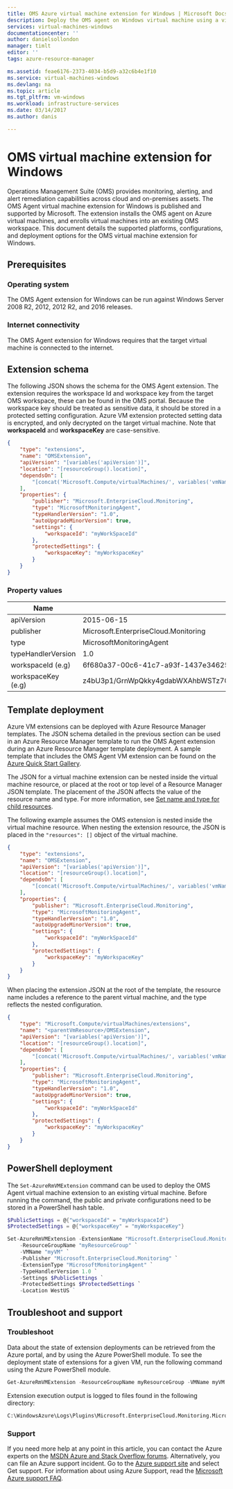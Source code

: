 ```yaml
---
title: OMS Azure virtual machine extension for Windows | Microsoft Docs
description: Deploy the OMS agent on Windows virtual machine using a virtual machine extension.
services: virtual-machines-windows
documentationcenter: ''
author: danielsollondon
manager: timlt
editor: ''
tags: azure-resource-manager

ms.assetid: feae6176-2373-4034-b5d9-a32c6b4e1f10
ms.service: virtual-machines-windows
ms.devlang: na
ms.topic: article
ms.tgt_pltfrm: vm-windows
ms.workload: infrastructure-services
ms.date: 03/14/2017
ms.author: danis

---
```

# OMS virtual machine extension for Windows

Operations Management Suite (OMS) provides monitoring, alerting, and alert remediation capabilities across cloud and on-premises assets. The OMS Agent virtual machine extension for Windows is published and supported by Microsoft. The extension installs the OMS agent on Azure virtual machines, and enrolls virtual machines into an existing OMS workspace. This document details the supported platforms, configurations, and deployment options for the OMS virtual machine extension for Windows.

## Prerequisites

### Operating system
The OMS Agent extension for Windows can be run against Windows Server 2008 R2, 2012, 2012 R2, and 2016 releases.

### Internet connectivity
The OMS Agent extension for Windows requires that the target virtual machine is connected to the internet. 

## Extension schema

The following JSON shows the schema for the OMS Agent extension. The extension requires the workspace Id and workspace key from the target OMS workspace, these can be found in the OMS portal. Because the workspace key should be treated as sensitive data, it should be stored in a protected setting configuration. Azure VM extension protected setting data is encrypted, and only decrypted on the target virtual machine. Note that **workspaceId** and **workspaceKey** are case-sensitive.

```json
{
	"type": "extensions",
	"name": "OMSExtension",
	"apiVersion": "[variables('apiVersion')]",
	"location": "[resourceGroup().location]",
	"dependsOn": [
		"[concat('Microsoft.Compute/virtualMachines/', variables('vmName'))]"
	],
	"properties": {
		"publisher": "Microsoft.EnterpriseCloud.Monitoring",
		"type": "MicrosoftMonitoringAgent",
		"typeHandlerVersion": "1.0",
		"autoUpgradeMinorVersion": true,
		"settings": {
			"workspaceId": "myWorkSpaceId"
		},
		"protectedSettings": {
			"workspaceKey": "myWorkspaceKey"
		}
	}
}
```
### Property values

| Name | Value / Example |
| ---- | ---- |
| apiVersion | 2015-06-15 |
| publisher | Microsoft.EnterpriseCloud.Monitoring |
| type | MicrosoftMonitoringAgent |
| typeHandlerVersion | 1.0 |
| workspaceId (e.g) | 6f680a37-00c6-41c7-a93f-1437e3462574 |
| workspaceKey (e.g) | z4bU3p1/GrnWpQkky4gdabWXAhbWSTz70hm4m2Xt92XI+rSRgE8qVvRhsGo9TXffbrTahyrwv35W0pOqQAU7uQ== |

## Template deployment

Azure VM extensions can be deployed with Azure Resource Manager templates. The JSON schema detailed in the previous section can be used in an Azure Resource Manager template to run the OMS Agent extension during an Azure Resource Manager template deployment. A sample template that includes the OMS Agent VM extension can be found on the [Azure Quick Start Gallery](https://github.com/Azure/azure-quickstart-templates/tree/master/201-oms-extension-windows-vm). 

The JSON for a virtual machine extension can be nested inside the virtual machine resource, or placed at the root or top level of a Resource Manager JSON template. The placement of the JSON affects the value of the resource name and type. For more information, see [Set name and type for child resources](../../azure-resource-manager/resource-manager-template-child-resource.md). 

The following example assumes the OMS extension is nested inside the virtual machine resource. When nesting the extension resource, the JSON is placed in the `"resources": []` object of the virtual machine.


```json
{
	"type": "extensions",
	"name": "OMSExtension",
	"apiVersion": "[variables('apiVersion')]",
	"location": "[resourceGroup().location]",
	"dependsOn": [
		"[concat('Microsoft.Compute/virtualMachines/', variables('vmName'))]"
	],
	"properties": {
		"publisher": "Microsoft.EnterpriseCloud.Monitoring",
		"type": "MicrosoftMonitoringAgent",
		"typeHandlerVersion": "1.0",
		"autoUpgradeMinorVersion": true,
		"settings": {
			"workspaceId": "myWorkSpaceId"
		},
		"protectedSettings": {
			"workspaceKey": "myWorkspaceKey"
		}
	}
}
```

When placing the extension JSON at the root of the template, the resource name includes a reference to the parent virtual machine, and the type reflects the nested configuration. 

```json
{
	"type": "Microsoft.Compute/virtualMachines/extensions",
	"name": "<parentVmResource>/OMSExtension",
	"apiVersion": "[variables('apiVersion')]",
	"location": "[resourceGroup().location]",
	"dependsOn": [
		"[concat('Microsoft.Compute/virtualMachines/', variables('vmName'))]"
	],
	"properties": {
		"publisher": "Microsoft.EnterpriseCloud.Monitoring",
		"type": "MicrosoftMonitoringAgent",
		"typeHandlerVersion": "1.0",
		"autoUpgradeMinorVersion": true,
		"settings": {
			"workspaceId": "myWorkSpaceId"
		},
		"protectedSettings": {
			"workspaceKey": "myWorkspaceKey"
		}
	}
}
```

## PowerShell deployment

The `Set-AzureRmVMExtension` command can be used to deploy the OMS Agent virtual machine extension to an existing virtual machine. Before running the command, the public and private configurations need to be stored in a PowerShell hash table. 

```powershell
$PublicSettings = @{"workspaceId" = "myWorkspaceId"}
$ProtectedSettings = @{"workspaceKey" = "myWorkspaceKey"}

Set-AzureRmVMExtension -ExtensionName "Microsoft.EnterpriseCloud.Monitoring" `
    -ResourceGroupName "myResourceGroup" `
    -VMName "myVM" `
    -Publisher "Microsoft.EnterpriseCloud.Monitoring" `
    -ExtensionType "MicrosoftMonitoringAgent" `
    -TypeHandlerVersion 1.0 `
    -Settings $PublicSettings `
    -ProtectedSettings $ProtectedSettings `
    -Location WestUS ` 
```

## Troubleshoot and support

### Troubleshoot

Data about the state of extension deployments can be retrieved from the Azure portal, and by using the Azure PowerShell module. To see the deployment state of extensions for a given VM, run the following command using the Azure PowerShell module.

```powershell
Get-AzureRmVMExtension -ResourceGroupName myResourceGroup -VMName myVM -Name myExtensionName
```

Extension execution output is logged to files found in the following directory:

```cmd
C:\WindowsAzure\Logs\Plugins\Microsoft.EnterpriseCloud.Monitoring.MicrosoftMonitoringAgent\
```

### Support

If you need more help at any point in this article, you can contact the Azure experts on the [MSDN Azure and Stack Overflow forums](https://azure.microsoft.com/en-us/support/forums/). Alternatively, you can file an Azure support incident. Go to the [Azure support site](https://azure.microsoft.com/en-us/support/options/) and select Get support. For information about using Azure Support, read the [Microsoft Azure support FAQ](https://azure.microsoft.com/en-us/support/faq/).
